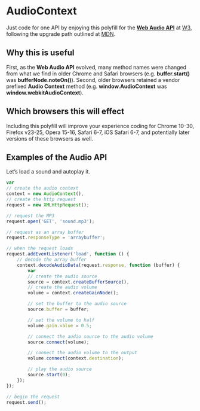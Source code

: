 # AudioContext

Just code for one API by enjoying this polyfill for the **[Web Audio API](http://caniuse.com/audio-api)** at [W3](https://dvcs.w3.org/hg/audio/raw-file/tip/webaudio/specification.html), following the upgrade path outlined at [MDN](https://developer.mozilla.org/en-US/docs/Web_Audio_API/Porting_webkitAudioContext_code_to_standards_based_AudioContext).

## Why this is useful

First, as the **Web Audio API** evolved, many method names were changed from what we find in older Chrome and Safari browsers (e.g. **buffer.start()** was **bufferNode.noteOn()**). Second, older browsers retained a vendor prefixed **Audio Context** method (e.g. **window.AudioContext** was **window.webkitAudioContext**).

## Which browsers this will effect

Including this polyfill will improve your experience coding for Chrome 10-30, Firefox v23-25, Opera 15-16, Safari 6-7, iOS Safari 6-7, and potentially later versions of these browsers as well.

## Examples of the Audio API

Let&rsquo;s load a sound and autoplay it.

```javascript
var
// create the audio context
context = new AudioContext(),
// create the http request
request = new XMLHttpRequest();

// request the MP3
request.open('GET', 'sound.mp3');

// request as an array buffer
request.responseType = 'arraybuffer';

// when the request loads
request.addEventListener('load', function () {
	// decode the array buffer
	context.decodeAudioData(request.response, function (buffer) {
		var
		// create the audio source
		source = context.createBufferSource(),
		// create the audio volume
		volume = context.createGainNode();

		// set the buffer to the audio source
		source.buffer = buffer;

		// set the volume to half
		volume.gain.value = 0.5;

		// connect the audio source to the audio volume
		source.connect(volume);

		// connect the audio volume to the output
		volume.connect(context.destination);

		// play the audio source
		source.start(0);
	});
});

// begin the request
request.send();
```
